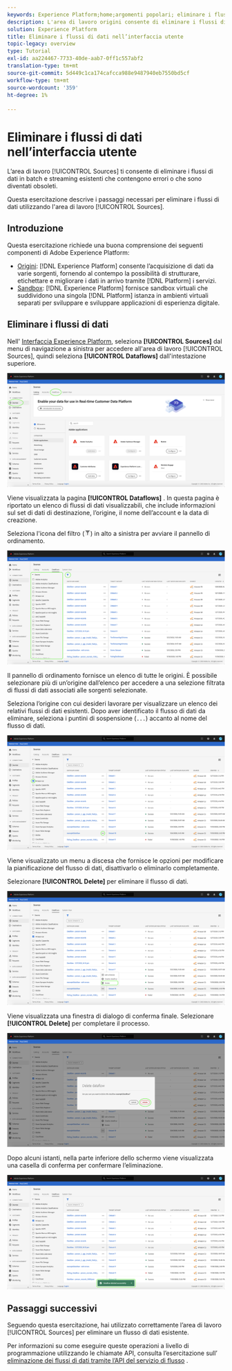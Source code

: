 ```yaml
---
keywords: Experience Platform;home;argomenti popolari; eliminare i flussi di dati
description: L'area di lavoro origini consente di eliminare i flussi di dati in batch e streaming esistenti che contengono errori o che sono diventati obsoleti.
solution: Experience Platform
title: Eliminare i flussi di dati nell’interfaccia utente
topic-legacy: overview
type: Tutorial
exl-id: aa224467-7733-40de-aab7-0ff1c557abf2
translation-type: tm+mt
source-git-commit: 5d449c1ca174cafcca988e9487940eb7550bd5cf
workflow-type: tm+mt
source-wordcount: '359'
ht-degree: 1%

---
```


# Eliminare i flussi di dati nell’interfaccia utente

L’area di lavoro [!UICONTROL Sources] ti consente di eliminare i flussi di dati in batch e streaming esistenti che contengono errori o che sono diventati obsoleti.

Questa esercitazione descrive i passaggi necessari per eliminare i flussi di dati utilizzando l&#39;area di lavoro [!UICONTROL Sources].

## Introduzione

Questa esercitazione richiede una buona comprensione dei seguenti componenti di Adobe Experience Platform:

- [Origini](../../home.md):  [!DNL Experience Platform] consente l’acquisizione di dati da varie sorgenti, fornendo al contempo la possibilità di strutturare, etichettare e migliorare i dati in arrivo tramite  [!DNL Platform] i servizi.
- [Sandbox](../../../sandboxes/home.md):  [!DNL Experience Platform] fornisce sandbox virtuali che suddividono una singola  [!DNL Platform] istanza in ambienti virtuali separati per sviluppare e sviluppare applicazioni di esperienza digitale.

## Eliminare i flussi di dati

Nell&#39; [Interfaccia Experience Platform](https://platform.adobe.com), seleziona **[!UICONTROL Sources]** dal menu di navigazione a sinistra per accedere all&#39;area di lavoro [!UICONTROL Sources], quindi seleziona **[!UICONTROL Dataflows]** dall&#39;intestazione superiore.

![catalogo](../../images/tutorials/delete/catalog.png)

Viene visualizzata la pagina **[!UICONTROL Dataflows]** . In questa pagina è riportato un elenco di flussi di dati visualizzabili, che include informazioni sul set di dati di destinazione, l’origine, il nome dell’account e la data di creazione.

Seleziona l&#39;icona del filtro (![filter-icon](../../images/tutorials/delete/filter.png)) in alto a sinistra per avviare il pannello di ordinamento.

![flussi di dati](../../images/tutorials/delete/dataflows.png)

Il pannello di ordinamento fornisce un elenco di tutte le origini. È possibile selezionare più di un’origine dall’elenco per accedere a una selezione filtrata di flussi di dati associati alle sorgenti selezionate.

Seleziona l’origine con cui desideri lavorare per visualizzare un elenco dei relativi flussi di dati esistenti. Dopo aver identificato il flusso di dati da eliminare, seleziona i puntini di sospensione (`...`) accanto al nome del flusso di dati.

![dataflows-filter](../../images/tutorials/delete/dataflows-filter.png)

Viene visualizzato un menu a discesa che fornisce le opzioni per modificare la pianificazione del flusso di dati, disattivarlo o eliminarlo completamente.

Selezionare **[!UICONTROL Delete]** per eliminare il flusso di dati.

![delete](../../images/tutorials/delete/delete.png)

Viene visualizzata una finestra di dialogo di conferma finale. Selezionare **[!UICONTROL Delete]** per completare il processo.

![confermare](../../images/tutorials/delete/confirm.png)

Dopo alcuni istanti, nella parte inferiore dello schermo viene visualizzata una casella di conferma per confermare l’eliminazione.

![confermato](../../images/tutorials/delete/confirmed.png)

## Passaggi successivi

Seguendo questa esercitazione, hai utilizzato correttamente l’area di lavoro [!UICONTROL Sources] per eliminare un flusso di dati esistente.

Per informazioni su come eseguire queste operazioni a livello di programmazione utilizzando le chiamate API, consulta l’esercitazione sull’ [eliminazione dei flussi di dati tramite l’API del servizio di flusso](../../tutorials/api/delete-dataflows.md) .
